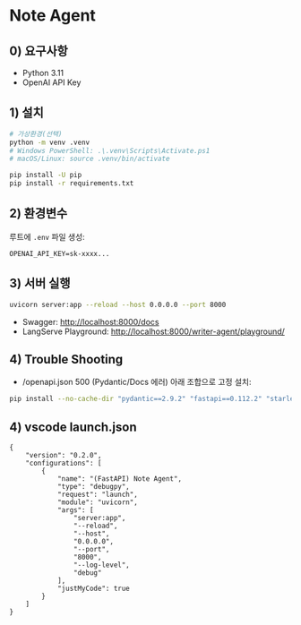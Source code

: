 # Note Agent

## 0) 요구사항

-   Python 3.11
-   OpenAI API Key

## 1) 설치

```bash
# 가상환경(선택)
python -m venv .venv
# Windows PowerShell: .\.venv\Scripts\Activate.ps1
# macOS/Linux: source .venv/bin/activate

pip install -U pip
pip install -r requirements.txt
```

## 2) 환경변수

루트에 `.env` 파일 생성:

```env
OPENAI_API_KEY=sk-xxxx...
```

## 3) 서버 실행

```bash
uvicorn server:app --reload --host 0.0.0.0 --port 8000
```

-   Swagger: [http://localhost:8000/docs](http://localhost:8000/docs)
-   LangServe Playground: [http://localhost:8000/writer-agent/playground/](http://localhost:8000/writer-agent/playground/)

## 4) Trouble Shooting

-   /openapi.json 500 (Pydantic/Docs 에러)
    아래 조합으로 고정 설치:

```bash
pip install --no-cache-dir "pydantic==2.9.2" "fastapi==0.112.2" "starlette==0.38.2" "langserve==0.3.1" "sse-starlette>=2.0.0"

```

## 4) vscode launch.json

```
{
    "version": "0.2.0",
    "configurations": [
        {
            "name": "(FastAPI) Note Agent",
            "type": "debugpy",
            "request": "launch",
            "module": "uvicorn",
            "args": [
                "server:app",
                "--reload",
                "--host",
                "0.0.0.0",
                "--port",
                "8000",
                "--log-level",
                "debug"
            ],
            "justMyCode": true
        }
    ]
}
```
